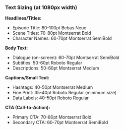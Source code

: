 ### Text Sizing (at 1080px width)

**Headlines/Titles:**

- Episode Title: 80-100pt Bebas Neue
- Scene Titles: 70-80pt Montserrat Bold
- Character Names: 60-70pt Montserrat SemiBold

**Body Text:**

- Dialogue (on-screen): 60-70pt Montserrat SemiBold
- Subtitles: 50-60pt Roboto Regular
- Descriptions: 50-60pt Montserrat Medium

**Captions/Small Text:**

- Hashtags: 40-50pt Montserrat Medium
- Fine Print: 35-40pt Roboto Regular (minimum size)
- Data Labels: 40-50pt Roboto Regular

**CTA (Call-to-Action):**

- Primary CTA: 70-80pt Montserrat Bold
- Secondary CTA: 60-70pt Montserrat SemiBold
